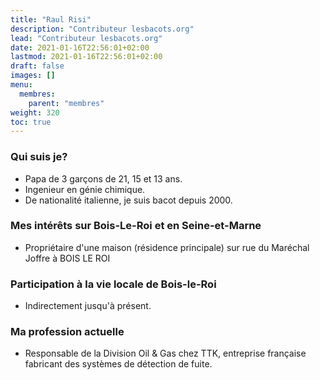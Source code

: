 ```yaml
---
title: "Raul Risi"
description: "Contributeur lesbacots.org"
lead: "Contributeur lesbacots.org"
date: 2021-01-16T22:56:01+02:00
lastmod: 2021-01-16T22:56:01+02:00
draft: false
images: []
menu:
  membres:
    parent: "membres"
weight: 320
toc: true
---
```


### Qui suis je?

- Papa de 3 garçons de 21, 15 et 13 ans.
- Ingenieur en génie chimique.
- De nationalité italienne, je suis bacot depuis 2000.

### Mes intérêts sur Bois-Le-Roi et en Seine-et-Marne

- Propriétaire d'une maison (résidence principale) sur rue du Maréchal Joffre à BOIS LE ROI

### Participation à la vie locale de Bois-le-Roi

- Indirectement jusqu'à présent.

### Ma profession actuelle

- Responsable de la Division Oil & Gas chez TTK, entreprise française fabricant des systèmes de détection de fuite.